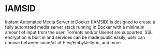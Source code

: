 # IAMSID
Instant Automated Media Server in Docker (IAMSID) is designed to create a fully automated media server stack running in Docker with a minimum amount of input from the user. Torrents and/or Usenet are supported, SSL encryption is built in and services can be made public easily, user can choose between some/all of Plex/Emby/Jellyfin, and more.
